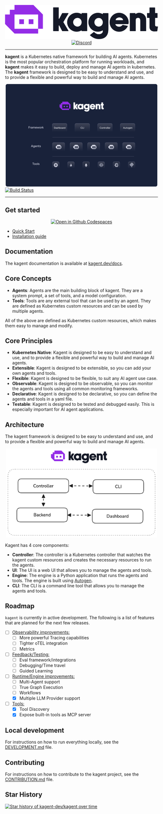<div align="center">
  <picture>
    <source media="(prefers-color-scheme: dark)" srcset="https://raw.githubusercontent.com/kagent-dev/kagent/main/img/icon-dark.svg" alt="kagent" width="400">
    <source media="(prefers-color-scheme: light)" srcset="https://raw.githubusercontent.com/kagent-dev/kagent/main/img/icon-light.svg" alt="kagent" width="400">
    <img alt="kagent" src="https://raw.githubusercontent.com/kagent-dev/kagent/main/img/icon-light.svg">
  </picture>
  <div>
     <a href="https://discord.gg/Fu3k65f2k3">
      <img src="https://img.shields.io/discord/1346225185166065826?style=flat&label=Join%20Discord&color=6D28D9" alt="Discord">
    </a>
  </div>
</div>

---

**kagent** is a Kubernetes native framework for building AI agents. Kubernetes is the most popular orchestration platform for running workloads, and **kagent** makes it easy to build, deploy and manage AI agents in kubernetes. The **kagent** framework is designed to be easy to understand and use, and to provide a flexible and powerful way to build and manage AI agents.

<div align="center">
  <img src="img/hero.png" alt="Autogen Framework" width="500">
</div>

  <!--latest build-->
  <a href="https://github.com/kagent-dev/kagent/actions/workflows/ci.yaml">
    <img src="https://github.com/kagent-dev/kagent/actions/workflows/ci.yaml/badge.svg" alt="Build Status" height="25">
  </a>

---

## Get started

<div align="center">
  <!--codespaces-->
  <a href='https://codespaces.new/kagent-dev/kagent'>
    <img src='https://github.com/codespaces/badge.svg' alt='Open in Github Codespaces' style='max-width: 100%;' height="26">
  </a>
</div>

- [Quick Start](https://kagent.dev/docs/getting-started/quickstart)
- [Installation guide](https://kagent.dev/docs/introduction/installation)


## Documentation

The kagent documentation is available at [kagent.dev/docs](https://kagent.dev/docs).

## Core Concepts

- **Agents**: Agents are the main building block of kagent. They are a system prompt, a set of tools, and a model configuration.
- **Tools**: Tools are any external tool that can be used by an agent. They are defined as Kubernetes custom resources and can be used by multiple agents.

All of the above are defined as Kubernetes custom resources, which makes them easy to manage and modify.

## Core Principles

- **Kubernetes Native**: Kagent is designed to be easy to understand and use, and to provide a flexible and powerful way to build and manage AI agents.
- **Extensible**: Kagent is designed to be extensible, so you can add your own agents and tools.
- **Flexible**: Kagent is designed to be flexible, to suit any AI agent use case.
- **Observable**: Kagent is designed to be observable, so you can monitor the agents and tools using all common monitoring frameworks.
- **Declarative**: Kagent is designed to be declarative, so you can define the agents and tools in a yaml file.
- **Testable**: Kagent is designed to be tested and debugged easily. This is especially important for AI agent applications.

## Architecture

The kagent framework is designed to be easy to understand and use, and to provide a flexible and powerful way to build and manage AI agents.

<div align="center">
  <img src="img/arch.png" alt="Autogen Framework" width="500">
</div>

Kagent has 4 core components:

- **Controller**: The controller is a Kubernetes controller that watches the kagent custom resources and creates the necessary resources to run the agents.
- **UI**: The UI is a web UI that allows you to manage the agents and tools.
- **Engine**: The engine is a Python application that runs the agents and tools. The engine is built using [Autogen](https://github.com/microsoft/autogen).
- **CLI**: The CLI is a command line tool that allows you to manage the agents and tools.


## Roadmap

`kagent` is currently in active development. The following is a list of features that are planned for the next few releases.

- [ ] [Observability improvements:](https://github.com/kagent-dev/kagent/issues/130)
  - [ ] More powerful Tracing capabilities
  - [ ] Tighter oTEL integration
  - [ ] Metrics
- [ ] [Feedback/Testing:](https://github.com/kagent-dev/kagent/issues/131)
  - [ ] Eval framework/integrations
  - [ ] Debugging/Time travel
  - [ ] Guided Learning
- [ ] [Runtime/Engine improvements:](https://github.com/kagent-dev/kagent/issues/132)
  - [ ] Multi-Agent support
  - [ ] True Graph Execution
  - [ ] Workflows
  - [x] Multiple LLM Provider support
- [ ] [Tools:](https://github.com/kagent-dev/kagent/issues/133)
  - [x] Tool Discovery
  - [x] Expose built-in tools as MCP server

## Local development

For instructions on how to run everything locally, see the [DEVELOPMENT.md](DEVELOPMENT.md) file.

## Contributing

For instructions on how to contribute to the kagent project, see the [CONTRIBUTION.md](CONTRIBUTION.md) file.

## Star History

<a href="https://www.star-history.com/#kagent-dev/kagent&Date">
 <picture>
   <source media="(prefers-color-scheme: dark)" srcset="https://api.star-history.com/svg?repos=kagent-dev/kagent&type=Date&theme=dark" />
   <source media="(prefers-color-scheme: light)" srcset="https://api.star-history.com/svg?repos=kagent-dev/kagent&type=Date" />
   <img alt="Star history of kagent-dev/kagent over time" src="https://api.star-history.com/svg?repos=kagent-dev/kagent&type=Date" />
 </picture>
</a>
